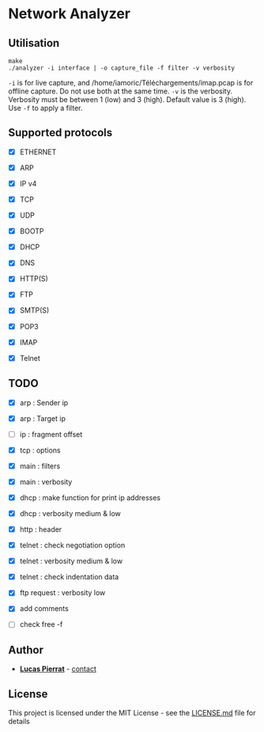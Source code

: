 # Network Analyzer

## Utilisation

    make
    ./analyzer -i interface | -o capture_file -f filter -v verbosity

`-i` is for live capture, and /home/iamoric/Téléchargements/imap.pcap is for offline capture. Do not use both at the same time. 
`-v` is the verbosity. Verbosity must be between 1 (low) and 3 (high). Default value is 3 (high). Use `-f` to apply a filter.

## Supported protocols

* [x] ETHERNET
* [x] ARP           
* [x] IP v4         
* [x] TCP
* [x] UDP
* [x] BOOTP
* [x] DHCP
* [x] DNS
* [x] HTTP(S)
* [x] FTP
* [x] SMTP(S)
* [x] POP3
* [x] IMAP
* [x] Telnet


## TODO

* [x] arp : Sender ip
* [x] arp : Target ip
* [ ] ip :  fragment offset
* [x] tcp : options
* [x] main : filters
* [x] main : verbosity
* [x] dhcp : make function for print ip addresses
* [x] dhcp : verbosity medium & low
* [x] http : header
* [x] telnet : check negotiation option
* [x] telnet : verbosity medium & low
* [x] telnet : check indentation data
* [x] ftp request : verbosity low
* [x] add comments
* [ ] check free -f


## Author

* [**Lucas Pierrat**](https://github.com/iAmoric) - [contact](mailto:lucas.pierrat@etu.unistra.fr) 

## License

This project is licensed under the MIT License - see the [LICENSE.md](Network-Analyzer/LICENSE.md) file for details
